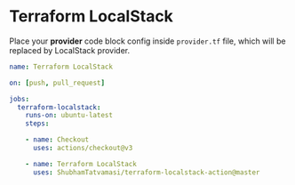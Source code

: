 # Terraform LocalStack

Place your **provider** code block config inside `provider.tf` file, which will be replaced by LocalStack provider.


```yaml
name: Terraform LocalStack

on: [push, pull_request]

jobs:
  terraform-localstack:
    runs-on: ubuntu-latest
    steps:

    - name: Checkout
      uses: actions/checkout@v3

    - name: Terraform LocalStack
      uses: ShubhamTatvamasi/terraform-localstack-action@master
```

